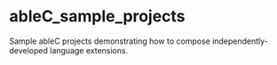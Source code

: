 # ableC_sample_projects
Sample ableC projects demonstrating how to compose independently-developed language extensions.
